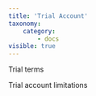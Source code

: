 ```yaml
---
title: 'Trial Account'
taxonomy:
    category:
        - docs
visible: true
---
```


Trial terms

Trial account limitations

